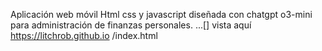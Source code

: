 Aplicación web móvil Html css y javascript diseñada con chatgpt o3-mini para administración de finanzas personales.
...[]
vista aquí https://litchrob.github.io
/index.html
